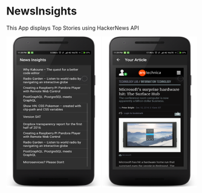 # NewsInsights
This App displays Top Stories using HackerNews API
<p align="center">
  <img src="https://github.com/haershily/NewsInsights/blob/master/ss1.png" width="250" height="400"/>
  <img src="https://github.com/haershily/NewsInsights/blob/master/ss2.png" width="250"height="400"/>
</p>
